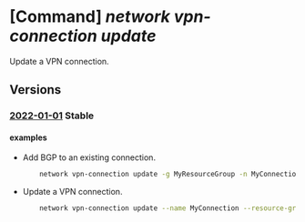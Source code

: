 # [Command] _network vpn-connection update_

Update a VPN connection.

## Versions

### [2022-01-01](/Resources/mgmt-plane/L3N1YnNjcmlwdGlvbnMve30vcmVzb3VyY2Vncm91cHMve30vcHJvdmlkZXJzL21pY3Jvc29mdC5uZXR3b3JrL2Nvbm5lY3Rpb25zL3t9/2022-01-01.xml) **Stable**

<!-- mgmt-plane /subscriptions/{}/resourcegroups/{}/providers/microsoft.network/connections/{} 2022-01-01 -->

#### examples

- Add BGP to an existing connection.
    ```bash
        network vpn-connection update -g MyResourceGroup -n MyConnection --enable-bgp True
    ```

- Update a VPN connection.
    ```bash
        network vpn-connection update --name MyConnection --resource-group MyResourceGroup --use-policy-based-traffic-selectors true
    ```

